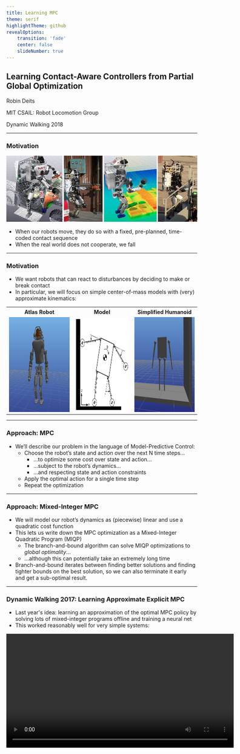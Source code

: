 ```yaml
---
title: Learning MPC
theme: serif
highlightTheme: github
revealOptions:
    transition: 'fade'
    center: false
    slideNumber: true
---
```


<style type="text/css">
.reveal ul {
    font-size: smaller;
}
</style>

## Learning Contact-Aware Controllers from Partial Global Optimization

Robin Deits

MIT CSAIL: Robot Locomotion Group

Dynamic Walking 2018

---

### Motivation

![Atlas at the DRC](img/drc-atlas.jpg)

* When our robots move, they do so with a fixed, pre-planned, time-coded contact sequence
* When the real world does not cooperate, we fall

---

### Motivation

* We want robots that can react to disturbances by deciding to make or break contact
* In particular, we will focus on simple center-of-mass models with (very) approximate kinematics:

<table>
    <tr>
        <th>Atlas Robot</th>
        <th>Model</th>
        <th>Simplified Humanoid</th>
    <tr>
        <td>
            <img height="250px" src="img/atlas-meshcat.png"/>
        </td>
        <td>
            <img height="250px" src="img/box-atlas.svg"/>
        </td>
        <td>
            <img height="250px" src="img/box-atlas-meshcat.png"/>
        </td>
    </tr>
</table>

---

### Approach: MPC

* We’ll describe our problem in the language of Model-Predictive Control:
    * Choose the robot’s state and action over the next N time steps...
        * ...to optimize some cost over state and action...
        * ...subject to the robot’s dynamics...
        * ...and respecting state and action constraints
    * Apply the optimal action for a single time step
    * Repeat the optimization


---

### Approach: Mixed-Integer MPC

* We will model our robot’s dynamics as (piecewise) linear and use a quadratic cost function
* This lets us write down the MPC optimization as a Mixed-Integer Quadratic Program (MIQP)
    * The branch-and-bound algorithm can solve MIQP optimizations to *global optimality*...
    * ...although this can potentially take an extremely long time
* Branch-and-bound iterates between finding better solutions and finding tighter bounds on the best solution, so we can also terminate it early and get a sub-optimal result.

---

### Dynamic Walking 2017: Learning Approximate Explicit MPC

* Last year's idea: learning an approximation of the optimal MPC policy by solving lots of mixed-integer programs offline and training a neural net
* This worked reasonably well for very simple systems:

<video data-autoplay src="img/cart-pole-net-half-speed.ogv" height="300" controls>

---

### Last Year (cont.)

* The idea of learning an explicit MPC policy fell apart for robots like our simplified humanoid.
    * Solving each individual optimization could take minutes or more, and we needed thousands of samples
    * We can partially solve each optimization (terminating before we have a proof of optimality), but then our network is learning from bad data.
* We need a better approach.

---

### This Year

* Observation 1: The branch-and-bound algorithm provides rigorous upper and lower bounds on the optimal objective *even if we stop early*.
* Observation 2: If we know the objective value of an MPC problem, then we know the *cost-to-go* from the robot's current state.
* Observation 3: If we have a model for the cost-to-go, then we can just greedily descend that cost function online and recover the optimal MPC behavior.

---

### Learning Value Functions from Bounded Optimization

* Offline:
    * Set up a large number of mixed-integer MPC optimizations, but terminate their solutions very early
    * Extract bounds on the optimal cost-to-go from each optimization
    * Train a neural net to approximate the cost-to-go given those bounds
* Online:
    * Use the learned cost-to-go to control the robot

---

### Learning Value Funtions

* Example: cost-to-go learned from the simplified humanoid robot model. Note how the learned cost-to-go deviates farther from LQR as the initial conditions become more extreme.

<img height="350" src="img/box-atlas-value-with-trained-net.svg">

---

### Results

Initial velocity: $-2 \frac{m}{s}$

<table>
    <tr>
        <th>LQR</th>
        <th>Neural Net</th>
    </tr>
    <tr>
        <td>
<video data-autoplay src="img/trajectories/lqr-left-2mps-half-speed.m4v" height="300" controls>
        </td>
        <td>
<video data-autoplay src="img/trajectories/net-left-2mps-half-speed.m4v" height="300" controls>
        </td>
    </tr>
</table>

---

### Results

Initial velocity: $-1 \frac{m}{s}$

<table>
    <tr>
        <th>LQR</th>
        <th>Neural Net</th>
    </tr>
    <tr>
        <td>
<video data-autoplay src="img/trajectories/lqr-left-1mps-half-speed.m4v" height="300" controls>
        </td>
        <td>
<video data-autoplay src="img/trajectories/net-left-1mps-half-speed.m4v" height="300" controls>
        </td>
    </tr>
</table>

---

### Results

Initial velocity: $-0.5 \frac{m}{s}$

<table>
    <tr>
        <th>LQR</th>
        <th>Neural Net</th>
    </tr>
    <tr>
        <td>
<video data-autoplay src="img/trajectories/lqr-left-0.5mps-half-speed.m4v" height="300" controls>
        </td>
        <td>
<video data-autoplay src="img/trajectories/net-left-0.5mps-half-speed.m4v" height="300" controls>
        </td>
    </tr>
</table>

---

### Results

Initial velocity: $+1 \frac{m}{s}$

<table>
    <tr>
        <th>LQR</th>
        <th>Neural Net</th>
    </tr>
    <tr>
        <td>
<video data-autoplay src="img/trajectories/lqr-right-1mps-half-speed.m4v" height="300" controls>
        </td>
        <td>
<video data-autoplay src="img/trajectories/net-right-1mps-half-speed.m4v" height="300" controls>
        </td>
    </tr>
</table>

---

### Conclusions

* We can learn valuable information from incomplete solutions to hard mixed-integer optimizations
* We can use that information to make contact-aware controllers
* Still to come: applying the simplified cost-to-go to the full Atlas humanoid robot

<img src="img/JR-with-text.svg" height="200" style="float: left; border: 1px solid black">
<img src="img/Atlas_MIT.PNG" height="200" style="float: left; border: 1px solid black">
<img src="img/CSAIL.svg" height="200" style="float: left; border: 1px solid black">
<img src="img/drake.jpg" height="200" style="float: left; border: 1px solid black">

<div style="clear: left">
<p style="font-size: 16pt">
Thanks to Twan Koolen, Tobia Marcucci, and Russ Tedrake for their expertise and assistance.
</p>
</div>
